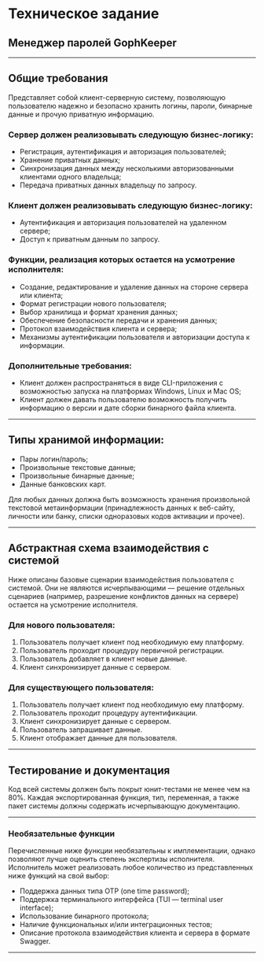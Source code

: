 # Техническое задание

## Менеджер паролей GophKeeper

---

## Общие требования

Представляет собой клиент-серверную систему, позволяющую пользователю надежно и безопасно хранить логины, пароли, бинарные данные и прочую приватную информацию.

### Сервер должен реализовывать следующую бизнес-логику:
- Регистрация, аутентификация и авторизация пользователей;
- Хранение приватных данных;
- Синхронизация данных между несколькими авторизованными клиентами одного владельца;
- Передача приватных данных владельцу по запросу.

### Клиент должен реализовывать следующую бизнес-логику:
- Аутентификация и авторизация пользователей на удаленном сервере;
- Доступ к приватным данным по запросу.

### Функции, реализация которых остается на усмотрение исполнителя:
- Создание, редактирование и удаление данных на стороне сервера или клиента;
- Формат регистрации нового пользователя;
- Выбор хранилища и формат хранения данных;
- Обеспечение безопасности передачи и хранения данных;
- Протокол взаимодействия клиента и сервера;
- Механизмы аутентификации пользователя и авторизации доступа к информации.

### Дополнительные требования:
- Клиент должен распространяться в виде CLI-приложения с возможностью запуска на платформах Windows, Linux и Mac OS;
- Клиент должен давать пользователю возможность получить информацию о версии и дате сборки бинарного файла клиента.

---

## Типы хранимой информации:
- Пары логин/пароль;
- Произвольные текстовые данные;
- Произвольные бинарные данные;
- Данные банковских карт.

Для любых данных должна быть возможность хранения произвольной текстовой метаинформации (принадлежность данных к веб-сайту, личности или банку, списки одноразовых кодов активации и прочее).

---

## Абстрактная схема взаимодействия с системой

Ниже описаны базовые сценарии взаимодействия пользователя с системой. Они не являются исчерпывающими — решение отдельных сценариев (например, разрешение конфликтов данных на сервере) остается на усмотрение исполнителя.

### Для нового пользователя:
1. Пользователь получает клиент под необходимую ему платформу.
2. Пользователь проходит процедуру первичной регистрации.
3. Пользователь добавляет в клиент новые данные.
4. Клиент синхронизирует данные с сервером.

### Для существующего пользователя:
1. Пользователь получает клиент под необходимую ему платформу.
2. Пользователь проходит процедуру аутентификации.
3. Клиент синхронизирует данные с сервером.
4. Пользователь запрашивает данные.
5. Клиент отображает данные для пользователя.

---

## Тестирование и документация

Код всей системы должен быть покрыт юнит-тестами не менее чем на 80%. Каждая экспортированная функция, тип, переменная, а также пакет системы должны содержать исчерпывающую документацию.

---

### Необязательные функции

Перечисленные ниже функции необязательны к имплементации, однако позволяют лучше оценить степень экспертизы исполнителя. Исполнитель может реализовать любое количество из представленных ниже функций на свой выбор:
- Поддержка данных типа OTP (one time password);
- Поддержка терминального интерфейса (TUI — terminal user interface);
- Использование бинарного протокола;
- Наличие функциональных и/или интеграционных тестов;
- Описание протокола взаимодействия клиента и сервера в формате Swagger.

---
